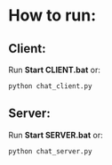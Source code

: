 # How to run:
## Client:
Run **Start CLIENT.bat** or:
```
python chat_client.py
```
## Server:
Run **Start SERVER.bat** or:
```
python chat_server.py
```
